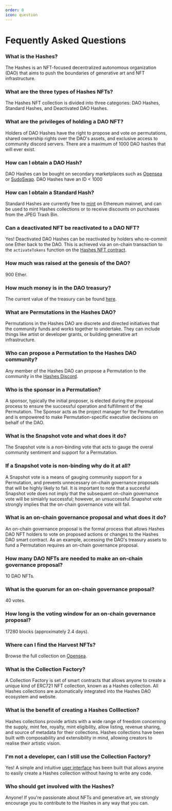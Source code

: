 ```yaml
---
order: 0
icon: question
---
```


# Fequently Asked Questions

### What is the Hashes?
The Hashes is an NFT-focused decentralized autonomous organization (DAO) that aims to push the boundaries of generative art and NFT infrastructure.

### What are the three types of Hashes NFTs?
The Hashes NFT collection is divided into three categories: DAO Hashes, Standard Hashes, and Deactivated DAO Hashes.

### What are the privileges of holding a DAO NFT?
Holders of DAO Hashes have the right to propose and vote on permutations, shared ownership rights over the DAO's assets, and exclusive access to community discord servers. There are a maximum of 1000 DAO hashes that will ever exist.

### How can I obtain a DAO Hash?
DAO Hashes can be bought on secondary marketplaces such as [Opensea](https://opensea.io/collection/hashes?search[sortAscending]=true&search[sortBy]=UNIT_PRICE&search[stringTraits][0][name]=Type&search[stringTraits][0][values][0]=DAO) or [SudoSwap](https://sudoswap.xyz/#/browse/buy/0xD07e72b00431af84AD438CA995Fd9a7F0207542d). DAO Hashes have an ID < 1000

### How can I obtain a Standard Hash?
Standard Hashes are currently free to [mint](https://thehashes.xyz/) on Ethereum mainnet, and can be used to mint Hashes collections or to receive discounts on purchases from the JPEG Trash Bin.

### Can a deactivated NFT be reactivated to a DAO NFT?
Yes! Deactivated DAO Hashes can be reactivated by holders who re-commit one Ether back to the DAO. This is achieved via an on-chain transaction to the `activateTokens` function on the [Hashes NFT contract](https://etherscan.io/address/0xd07e72b00431af84ad438ca995fd9a7f0207542d#code).

### How much was raised at the genesis of the DAO?
900 Ether.

### How much money is in the DAO treasury?
The current value of the treasury can be found [here](https://etherscan.io/address/0xbd3af18e0b7ebb30d49b253ab00788b92604552c).

### What are Permutations in the Hashes DAO?
Permutations in the Hashes DAO are discrete and directed initiatives that the community funds and works together to undertake. They can include things like artist or developer grants, or building generative art infrastructure.

### Who can propose a Permutation to the Hashes DAO community?
Any member of the Hashes DAO can propose a Permutation to the community in the [Hashes Discord](https://discord.com/channels/895057713279676427/895391609586323457).

### Who is the sponsor in a Permutation?
A sponsor, typically the initial proposer, is elected during the proposal process to ensure the successful operation and fulfillment of the Permutation. The Sponsor acts as the project manager for the Permutation and is empowered to make Permutation-specific executive decisions on behalf of the DAO.

### What is the Snapshot vote and what does it do?
The Snapshot vote is a non-binding vote that acts to gauge the overal community sentiment and support for a Permutation.

### If a Snapshot vote is non-binding why do it at all?
A Snapshot vote is a means of gauging community support for a Permutation, and prevents unnecessary on-chain governance proposals that will be highly likely to fail. It is important to note that a succesful Snapshot vote does not imply that the subsequent on-chain governance vote will be simialrly successful; however, an unsuccessful Snapshot vote strongly implies that the on-chain governance vote will fail.

### What is an on-chain governance proposal and what does it do?
An on-chain governance proposal is the formal process that allows Hashes DAO NFT holders to vote on proposed actions or changes to the Hashes DAO smart contract. As an example, accessing the DAO's treasury assets to fund a Permutation requires an on-chain governance proposal.

### How many DAO NFTs are needed to make an on-chain governance proposal?
10 DAO NFTs.

### What is the quorum for an on-chain governance proposal?
40 votes.

### How long is the voting window for an on-chain governance proposal?
17280 blocks (approximately 2.4 days).

### Where can I find the Harvest NFTs?
Browse the full collection on [Opensea](https://opensea.io/hashesDAO).

### What is the Collection Factory?
A Collection Factory is set of smart contracts that allows anyone to create a unique kind of ERC721 NFT collection, known as a Hashes collection. All Hashes collections are automatically integrated into the Hashes DAO ecosystem and website. 

### What is the benefit of creating a Hashes Colllection?
Hashes collections provide artists with a wide range of freedom concerning the supply, mint fee, royalty, mint eligibility, allow listing, revenue sharing, and source of metadata for their collections. Hashes collections have been built with composability and extensibility in mind, allowing creators to realise their artistic vision. 

### I'm not a developer, can I still use the Collection Factory?
Yes! A simple and intuitive [user interface](https://thehashes.xyz/collections/new) has been built that allows anyone to easily create a Hashes collection without having to write any code.

### Who should get involved with the Hashes?
Anyone! If you're passionate about NFTs and generative art, we strongly encourage you to contribute to the Hashes in any way that you can.
